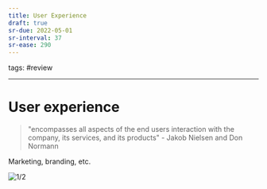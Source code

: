 ```yaml
---
title: User Experience
draft: true
sr-due: 2022-05-01
sr-interval: 37
sr-ease: 290
---
```


 tags: #review

---
# User experience
> "encompasses all aspects of the end users interaction with the company, its services, and its products" - Jakob Nielsen and Don Normann

Marketing, branding, etc.

![1/2](None)

